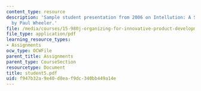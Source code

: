 ```yaml
---
content_type: resource
description: 'Sample student presentation from 2006 on Intellution: A Study In Innovation,
  by Paul Wheeler.'
file: /media/courses/15-980j-organizing-for-innovative-product-development-spring-2007/f947b32a9e40d8eaf9dc340bb449a14e_student5.pdf
file_type: application/pdf
learning_resource_types:
- Assignments
ocw_type: OCWFile
parent_title: Assignments
parent_type: CourseSection
resourcetype: Document
title: student5.pdf
uid: f947b32a-9e40-d8ea-f9dc-340bb449a14e
---
```

